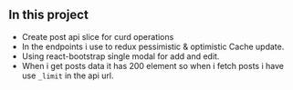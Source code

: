 ## In this project

- Create post api slice for curd operations
- In the endpoints i use to redux pessimistic & optimistic Cache update.
- Using react-bootstrap single modal for add and edit.
- When i get posts data it has 200 element so when i fetch posts i have use `_limit` in the api url.

